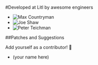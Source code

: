 #Developed at Litl by awesome engineers

* ![Max Countryman](https://github.com/maxcountryman)
* ![Joe Shaw](https://github.com/joeshaw)
* ![Peter Teichman](http://github.com/pteichman)


##Patches and Suggestions

Add yourself as a contributor! :cake:

* (your name here)
